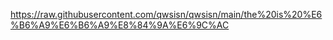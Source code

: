 https://raw.githubusercontent.com/qwsisn/qwsisn/main/the%20is%20%E6%B6%A9%E6%B6%A9%E8%84%9A%E6%9C%AC
